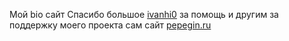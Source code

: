 Мой bio сайт 
Спасибо большое [ivanhi0](https://github.com/ivanhi0) за помощь и другим за поддержку моего проекта
сам сайт [pepegin.ru](https://pepegin.ru)
